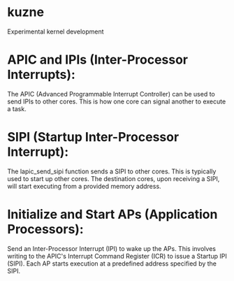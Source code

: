 # kuzne
Experimental kernel development

# APIC and IPIs (Inter-Processor Interrupts): 
The APIC (Advanced Programmable Interrupt Controller) can be used to send IPIs to other cores. 
This is how one core can signal another to execute a task.


# SIPI (Startup Inter-Processor Interrupt): 
The lapic_send_sipi function sends a SIPI to other cores. This is typically used to start up other cores. 
The destination cores, upon receiving a SIPI, will start executing from a provided memory address.


# Initialize and Start APs (Application Processors):
Send an Inter-Processor Interrupt (IPI) to wake up the APs. This involves writing to the APIC's Interrupt Command Register (ICR) to issue a Startup IPI (SIPI).
Each AP starts execution at a predefined address specified by the SIPI.

